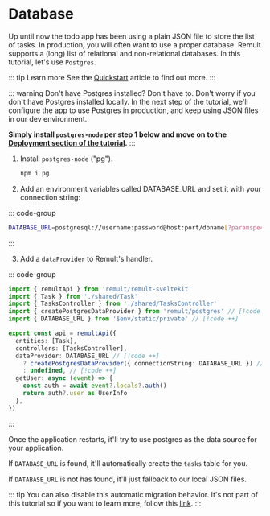 # Database

Up until now the todo app has been using a plain JSON file to store the list of tasks. In production, you will often want to use a proper database. Remult supports a (long) list of relational and non-relational databases. In this tutorial, let's use `Postgres`.

::: tip Learn more
See the [Quickstart](https://remult.dev/docs/quickstart.html#connecting-a-database) article to find out more.
:::

::: warning Don't have Postgres installed? Don't have to.
Don't worry if you don't have Postgres installed locally. In the next step of the tutorial, we'll configure the app to use Postgres in production, and keep using JSON files in our dev environment.

**Simply install `postgres-node` per step 1 below and move on to the [Deployment section of the tutorial](deployment.md).**
:::

1. Install `postgres-node` ("pg").

   ```sh
   npm i pg
   ```

2. Add an environment variables called DATABASE_URL and set it with your connection string:

::: code-group

```sh [.env.local]
DATABASE_URL=postgresql://username:password@host:port/dbname[?paramspec]
```

:::

3. Add a `dataProvider` to Remult's handler.

::: code-group

```ts [src/server/api.ts]
import { remultApi } from 'remult/remult-sveltekit'
import { Task } from './shared/Task'
import { TasksController } from './shared/TasksController'
import { createPostgresDataProvider } from 'remult/postgres' // [!code ++]
import { DATABASE_URL } from '$env/static/private' // [!code ++]

export const api = remultApi({
  entities: [Task],
  controllers: [TasksController],
  dataProvider: DATABASE_URL // [!code ++]
    ? createPostgresDataProvider({ connectionString: DATABASE_URL }) // [!code ++]
    : undefined, // [!code ++]
  getUser: async (event) => {
    const auth = await event?.locals?.auth()
    return auth?.user as UserInfo
  },
})
```

:::

Once the application restarts, it'll try to use postgres as the data source for your application.

If `DATABASE_URL` is found, it'll automatically create the `tasks` table for you.

If `DATABASE_URL` is not has found, it'll just fallback to our local JSON files.

::: tip
You can also disable this automatic migration behavior. It's not part of this tutorial so if you want to learn more, follow this [link](/docs/migrations).
:::
